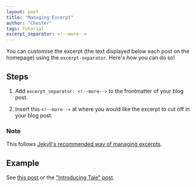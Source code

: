 ```yaml
---
layout: post
title: "Managing Excerpt"
author: "Chester"
tags: Tutorial
excerpt_separator: <!--more-->
---
```


You can customise the excerpt (the text displayed below each post on the homepage) using the `excerpt-separator`.<!--more--> Here's how you can do so!

## Steps

1. Add `excerpt_separator: <!--more-->` to the frontmatter of your blog post.

2. Insert this `<!--more-->` at where you would like the excerpt to cut off in your blog post.

### Note

This follows [Jekyll's recommended way of managing excerpts](https://jekyllrb.com/docs/posts/#post-excerpts).

## Example

See [this post](https://github.com/chesterhow/tale/blob/master/_posts/2021-04-30-managing-excerpt.md) or the ["Introducing Tale" post](https://github.com/chesterhow/tale/blob/master/_posts/2017-03-29-introducing-tale.md).
